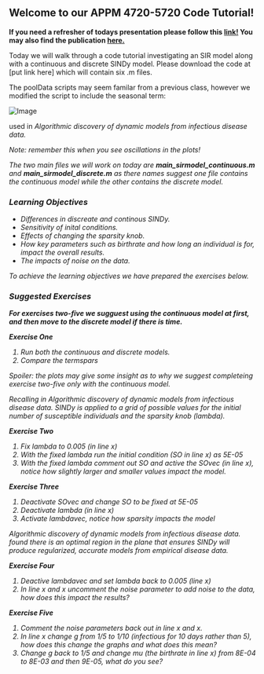 ## Welcome to our APPM 4720-5720 Code Tutorial!

**If you need a refresher of todays presentation please follow this [link!](https://docs.google.com/presentation/d/1GRg98F1XywcRTaKcQUPaYT0xAZytR4CvTtMcDWtW5C8/edit?usp=sharing) You may also find the publication [here.](https://doi.org/10.1038/s41598-020-63877-w)**

Today we will walk through a code tutorial investigating an SIR model along with a continuous and discrete SINDy model. Please download the code at [put link here] which will contain six .m files. 

The poolData scripts may seem familar from a previous class, however we modified the script to include the seasonal term:
   
 ![Image](/SIRSINDy_Tutorial/docs/assets/Picture1.png)
  
used in <em> Algorithmic discovery of dynamic models from infectious disease data. <em>
   
Note: remember this when you see oscillations in the plots!

The two main files we will work on today are **main_sirmodel_continuous.m** and **main_sirmodel_discrete.m** as there names suggest one file contains the continuous model while the other contains the discrete model.
  

### Learning Objectives
 

- Differences in discreate and continous SINDy.
- Sensitivity of inital conditions. 
- Effects of changing the sparsity knob.
- How key parameters such as birthrate and how long an individual is for, impact the overall results.
- The impacts of noise on the data.


To achieve the learning objectives we have prepared the exercises below.
  
### Suggested Exercises

   **For exercises two-five we sugguest using the continuous model at first, and then move to the discrete model if there is time.**


**Exercise One**
1. Run both the continuous and discrete models.
2. Compare the termspars
   
Spoiler: the plots may give some insight as to why we suggest completeing exercise two-five only with the continuous model.
   
Recalling in <em> Algorithmic discovery of dynamic models from infectious disease data. <em> SINDy is applied to a grid of possible values for the initial number of susceptible individuals and the sparsity knob (lambda).

**Exercise Two**
1. Fix lambda to 0.005 (in line x)
2. With the fixed lambda run the initial condition (SO in line x) as 5E-05
3. With the fixed lambda comment out SO and active the SOvec (in line x), notice how slightly larger and smaller values impact the model.

**Exercise Three**
 
1. Deactivate SOvec and change SO to be fixed at 5E-05
2. Deactivate lambda (in line x)
3. Activate lambdavec, notice how sparsity impacts the model
   
<em> Algorithmic discovery of dynamic models from infectious disease data. <em> found there is an optimal region in the plane that ensures SINDy will produce regularized, accurate models from empirical disease data.

**Exercise Four**
1. Deactive lambdavec and set lambda back to 0.005 (line x)
2. In line x and x uncomment the noise parameter to add noise to the data, 
how does this impact the results?
   
**Exercise Five**
1. Comment the noise parameters back out in line x and x. 
2. In line x change g from 1/5 to 1/10 (infectious for 10 days rather than 5), 
how does this change the graphs and what does this mean?
3. Change g back to 1/5 and change mu (the birthrate in line x) from 8E-04 
to 8E-03 and then 9E-05, what do you see?
   
   
 
